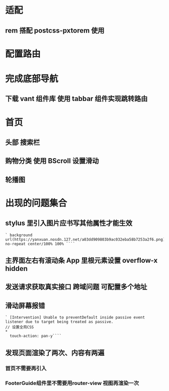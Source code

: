 # 适配

## rem 搭配 postcss-pxtorem 使用

# 配置路由

# 完成底部导航

## 下载 vant 组件库 使用 tabbar 组件实现跳转路由

# 首页

## 头部 搜索栏

## 购物分类 使用 BScroll 设置滑动

## 轮播图

# 出现的问题集合

## stylus 里引入图片应书写其他属性才能生效

    ` background url(https://yanxuan.nosdn.127.net/a03dd909803b9ac032eba58b7253a2f6.png) no-repeat center/100% 100% ````

## 主界面左右有滚动条 App 里根元素设置 overflow-x hidden

## 发送请求获取真实接口 跨域问题 可配置多个地址

## 滑动屏幕报错

    ` [Intervention] Unable to preventDefault inside passive event listener due to target being treated as passive.
    // 设置全局CSS
    *
      touch-action: pan-y````

## 发现页面渲染了两次、内容有两遍
  ### 首页不需要再引入
  ### FooterGuide组件里不需要用router-view 视图再渲染一次
